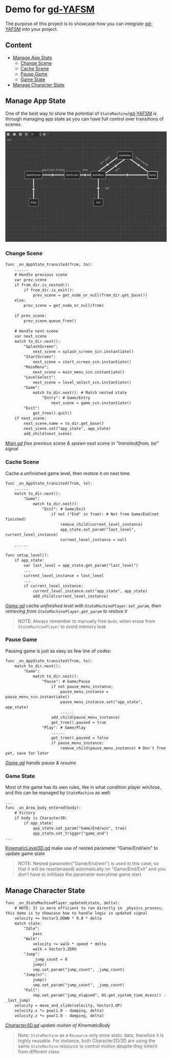 # Demo for [gd-YAFSM](https://github.com/imjp94/gd-YAFSM)

The purpose of this project is to showcase how you can integrate [gd-YAFSM](https://github.com/imjp94/gd-YAFSM) into your project.

## Content

- [Manage App State](#manage-app-state)
  - [Change Scene](#change-scene)
  - [Cache Scene](#cache-scene)
  - [Pause Game](#pause-game)
  - [Game State](#game-state)
- [Manage Character State](#manage-character-state)

## Manage App State

One of the best way to show the potential of `StateMachine`/[gd-YAFSM](https://github.com/imjp94/gd-YAFSM) is through managing app state as you can have full control over transitions of scenes.

![App State Flowchart](screenshots/app_state_flowchart.gif)

### Change Scene

```gdscript
func _on_AppState_transited(from, to):
    ......
    # Handle previous scene
    var prev_scene
    if from_dir.is_nested():
        if from_dir.is_exit():
            prev_scene = get_node_or_null(from_dir.get_base())
    else:
        prev_scene = get_node_or_null(from)
    
    if prev_scene:
        prev_scene.queue_free()

    # Handle next scene
    var next_scene
    match to_dir.next():
        "SplashScreen":
            next_scene = splash_screen_scn.instantiate()
        "StartScreen":
            next_scene = start_screen_scn.instantiate()
        "MainMenu":
            next_scene = main_menu_scn.instantiate()
        "LevelSelect":
            next_scene = level_select_scn.instantiate()
        "Game":
            match to_dir.next(): # Match nested state
                "Entry": # Game/Entry
                    next_scene = game_scn.instantiate()
        "Exit":
            get_tree().quit()
    if next_scene:
        next_scene.name = to_dir.get_base()
        next_scene.set("app_state", app_state)
        add_child(next_scene)
```

*[Main.gd](Main.gd) free previous scene & spawn next scene in "transited(from, to)" signal*

### Cache Scene

Cache a unfinished game level, then restore it on next time

```gdscript
func _on_AppState_transited(from, to):
    ......
    match to_dir.next():
        "Game":
            match to_dir.next():
                "Exit": # Game/Exit
                    if not ("End" in from): # Not from Game/End(not finished)
                        remove_child(current_level_instance)
                        app_state.set_param("last_level", current_level_instance)
                        current_level_instance = null
    ......

func setup_level():
    if app_state:
        var last_level = app_state.get_param("last_level")
        ...
        current_level_instance = last_level
        ...
        if current_level_instance:
            current_level_instance.set("app_state", app_state)
            add_child(current_level_instance)
```

*[Game.gd](scenes/game/Game.gd) cache unfinished level with `StateMachinePlayer.set_param`, then retrieving from `StateMachinePlayer.get_param` to restore it*

> NOTE: Always remember to manually free `Node`, when erase from `StateMachinePlayer` to avoid memory leak

### Pause Game

Pausing game is just as easy as few line of codes:

```gdscript
func _on_AppState_transited(from, to):
    match to_dir.next():
        "Game":
            match to_dir.next():
                "Pause": # Game/Pause
                    if not pause_menu_instance:
                        pause_menu_instance = pause_menu_scn.instantiate()
                        pause_menu_instance.set("app_state", app_state)
                        ......
                    add_child(pause_menu_instance)
                    get_tree().paused = true
                "Play": # Game/Play
                    ......
                    get_tree().paused = false
                    if pause_menu_instance:
                        remove_child(pause_menu_instance) # Don't free yet, save for later
```

*[Game.gd](scenes/game/Game.gd) handle pause & resume*

### Game State

Most of the game has its own rules, like in what condition player win/lose, and this can be managed by `StateMachine` as well:

```gdscript
...
func _on_Area_body_entered(body):
    # Victory
    if body is Character3D:
        if app_state:
            app_state.set_param("Game/End/win", true)
            app_state.set_trigger("game_end")
...
```

[KinematicLevel3D.gd](scenes/game/3d/kinematicbody/KinematicLevel3D.gd) make use of nested parameter "Game/End/win" to update game state

> NOTE: Nested parameter("Game/End/win") is used in this case, so that it will be reset(erased) automatically on "Game/End/Exit" and you don't have to initiliaze the parameter everytime game start

## Manage Character State

```gdscript
func _on_StateMachinePlayer_updated(state, delta):
    # NOTE: It is more efficient to run directly in _physics_process, this demo is to showcase how to handle logic in updated signal
    velocity += Vector3.DOWN * 9.8 * delta
    match state:
        "Idle":
            pass
        "Walk":
            velocity += walk * speed * delta
            walk = Vector3.ZERO
        "Jump":
            _jump_count = 0
            jump()
            smp.set_param("jump_count", _jump_count)
        "Jump(n)":
            jump()
            smp.set_param("jump_count", _jump_count)
        "Fall":
            smp.set_param("jump_elapsed", OS.get_system_time_msecs() - _last_jump)
    velocity = move_and_slide(velocity, Vector3.UP)
    velocity.x *= pow(1.0 - damping, delta)
    velocity.z *= pow(1.0 - damping, delta)
```

*[Character3D.gd](scenes/game/3d/kinematicbody/Character3D.gd) update motion of KinematicBody*

> Note: `StateMachine` as a `Resource` only store static data, therefore it is highly reusable. For instance, both Character2D/3D are using the same `StateMachine` resource to control motion despite they inherit from different class
